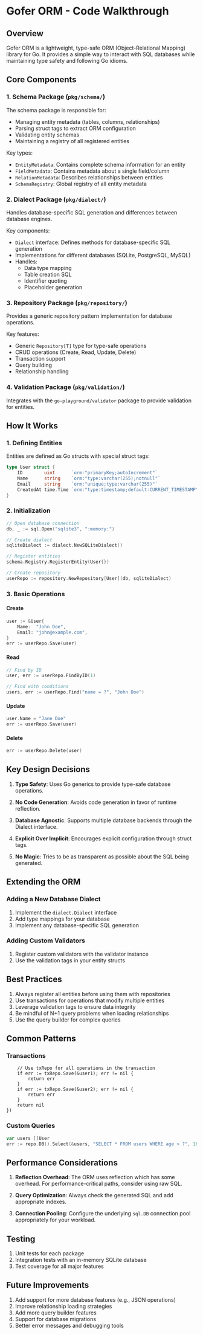 # Gofer ORM - Code Walkthrough

## Overview
Gofer ORM is a lightweight, type-safe ORM (Object-Relational Mapping) library for Go. It provides a simple way to interact with SQL databases while maintaining type safety and following Go idioms.

## Core Components

### 1. Schema Package (`pkg/schema/`)
The schema package is responsible for:
- Managing entity metadata (tables, columns, relationships)
- Parsing struct tags to extract ORM configuration
- Validating entity schemas
- Maintaining a registry of all registered entities

Key types:
- `EntityMetadata`: Contains complete schema information for an entity
- `FieldMetadata`: Contains metadata about a single field/column
- `RelationMetadata`: Describes relationships between entities
- `SchemaRegistry`: Global registry of all entity metadata

### 2. Dialect Package (`pkg/dialect/`)
Handles database-specific SQL generation and differences between database engines.

Key components:
- `Dialect` interface: Defines methods for database-specific SQL generation
- Implementations for different databases (SQLite, PostgreSQL, MySQL)
- Handles:
  - Data type mapping
  - Table creation SQL
  - Identifier quoting
  - Placeholder generation

### 3. Repository Package (`pkg/repository/`)
Provides a generic repository pattern implementation for database operations.

Key features:
- Generic `Repository[T]` type for type-safe operations
- CRUD operations (Create, Read, Update, Delete)
- Transaction support
- Query building
- Relationship handling

### 4. Validation Package (`pkg/validation/`)
Integrates with the `go-playground/validator` package to provide validation for entities.

## How It Works

### 1. Defining Entities
Entities are defined as Go structs with special struct tags:

```go
type User struct {
    ID        uint      `orm:"primaryKey;autoIncrement"`
    Name      string    `orm:"type:varchar(255);notnull"`
    Email     string    `orm:"unique;type:varchar(255)"`
    CreatedAt time.Time `orm:"type:timestamp;default:CURRENT_TIMESTAMP"`
}
```

### 2. Initialization
```go
// Open database connection
db, _ := sql.Open("sqlite3", ":memory:")

// Create dialect
sqliteDialect := dialect.NewSQLiteDialect()

// Register entities
schema.Registry.RegisterEntity(User{})

// Create repository
userRepo := repository.NewRepository[User](db, sqliteDialect)
```

### 3. Basic Operations

#### Create
```go
user := &User{
    Name:  "John Doe",
    Email: "john@example.com",
}
err := userRepo.Save(user)
```

#### Read
```go
// Find by ID
user, err := userRepo.FindByID(1)

// Find with conditions
users, err := userRepo.Find("name = ?", "John Doe")
```

#### Update
```go
user.Name = "Jane Doe"
err := userRepo.Save(user)
```

#### Delete
```go
err := userRepo.Delete(user)
```

## Key Design Decisions

1. **Type Safety**: Uses Go generics to provide type-safe database operations.

2. **No Code Generation**: Avoids code generation in favor of runtime reflection.

3. **Database Agnostic**: Supports multiple database backends through the Dialect interface.

4. **Explicit Over Implicit**: Encourages explicit configuration through struct tags.

5. **No Magic**: Tries to be as transparent as possible about the SQL being generated.

## Extending the ORM

### Adding a New Database Dialect
1. Implement the `dialect.Dialect` interface
2. Add type mappings for your database
3. Implement any database-specific SQL generation

### Adding Custom Validators
1. Register custom validators with the validator instance
2. Use the validation tags in your entity structs

## Best Practices

1. Always register all entities before using them with repositories
2. Use transactions for operations that modify multiple entities
3. Leverage validation tags to ensure data integrity
4. Be mindful of N+1 query problems when loading relationships
5. Use the query builder for complex queries

## Common Patterns

### Transactions
```gorepo.Transaction(func(txRepo *repository.Repository[User]) error {
    // Use txRepo for all operations in the transaction
    if err := txRepo.Save(&user1); err != nil {
        return err
    }
    if err := txRepo.Save(&user2); err != nil {
        return err
    }
    return nil
})
```

### Custom Queries
```go
var users []User
err := repo.DB().Select(&users, "SELECT * FROM users WHERE age > ?", 18)
```

## Performance Considerations

1. **Reflection Overhead**: The ORM uses reflection which has some overhead. For performance-critical paths, consider using raw SQL.

2. **Query Optimization**: Always check the generated SQL and add appropriate indexes.

3. **Connection Pooling**: Configure the underlying `sql.DB` connection pool appropriately for your workload.

## Testing

1. Unit tests for each package
2. Integration tests with an in-memory SQLite database
3. Test coverage for all major features

## Future Improvements

1. Add support for more database features (e.g., JSON operations)
2. Improve relationship loading strategies
3. Add more query builder features
4. Support for database migrations
5. Better error messages and debugging tools
